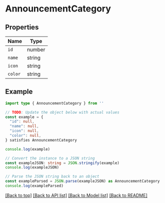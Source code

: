 
# AnnouncementCategory


## Properties

Name | Type
------------ | -------------
`id` | number
`name` | string
`icon` | string
`color` | string

## Example

```typescript
import type { AnnouncementCategory } from ''

// TODO: Update the object below with actual values
const example = {
  "id": null,
  "name": null,
  "icon": null,
  "color": null,
} satisfies AnnouncementCategory

console.log(example)

// Convert the instance to a JSON string
const exampleJSON: string = JSON.stringify(example)
console.log(exampleJSON)

// Parse the JSON string back to an object
const exampleParsed = JSON.parse(exampleJSON) as AnnouncementCategory
console.log(exampleParsed)
```

[[Back to top]](#) [[Back to API list]](../README.md#api-endpoints) [[Back to Model list]](../README.md#models) [[Back to README]](../README.md)


